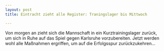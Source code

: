 ```yaml
---
layout: post
title: Eintracht zieht alle Register: Traningslager bis Mittwoch

---
```


Von morgen an zieht sich die Mannschaft in ein Kurztrainingslager zurück, um sich in Ruhe auf das Spiel gegen Karlsruhe vorzubereiten. Jetzt werden wohl alle Maßnahmen ergriffen, um auf die Erfolgsspur zurückzukehren...


